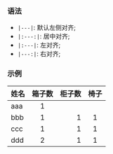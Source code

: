 ### 语法
* `|---|`: 默认左侧对齐;
* `|:---:|`: 居中对齐;
* `|:---|`: 左对齐;
* `|---:|`: 右对齐;

### 示例

|姓名|箱子数|柜子数|椅子|
|--|:---:|--:|:--:|
|aaa|1| ||
|bbb|1|1|1|
|ccc|1|1|1|
|ddd|2|1|1|